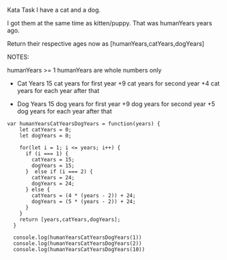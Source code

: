 Kata Task
I have a cat and a dog.

I got them at the same time as kitten/puppy. That was humanYears years ago.

Return their respective ages now as [humanYears,catYears,dogYears]

NOTES:

humanYears >= 1
humanYears are whole numbers only

* Cat Years
15 cat years for first year
+9 cat years for second year
+4 cat years for each year after that

* Dog Years
15 dog years for first year
+9 dog years for second year
+5 dog years for each year after that

```
var humanYearsCatYearsDogYears = function(years) {
    let catYears = 0;
    let dogYears = 0;
    
    for(let i = 1; i <= years; i++) {
      if (i === 1) {
        catYears = 15;
        dogYears = 15;
      }  else if (i === 2) {
        catYears = 24;
        dogYears = 24;
      } else {
        catYears = (4 * (years - 2)) + 24;
        dogYears = (5 * (years - 2)) + 24;
      }
    }
    return [years,catYears,dogYears];
  }
  
  console.log(humanYearsCatYearsDogYears(1))
  console.log(humanYearsCatYearsDogYears(2))
  console.log(humanYearsCatYearsDogYears(10))
```